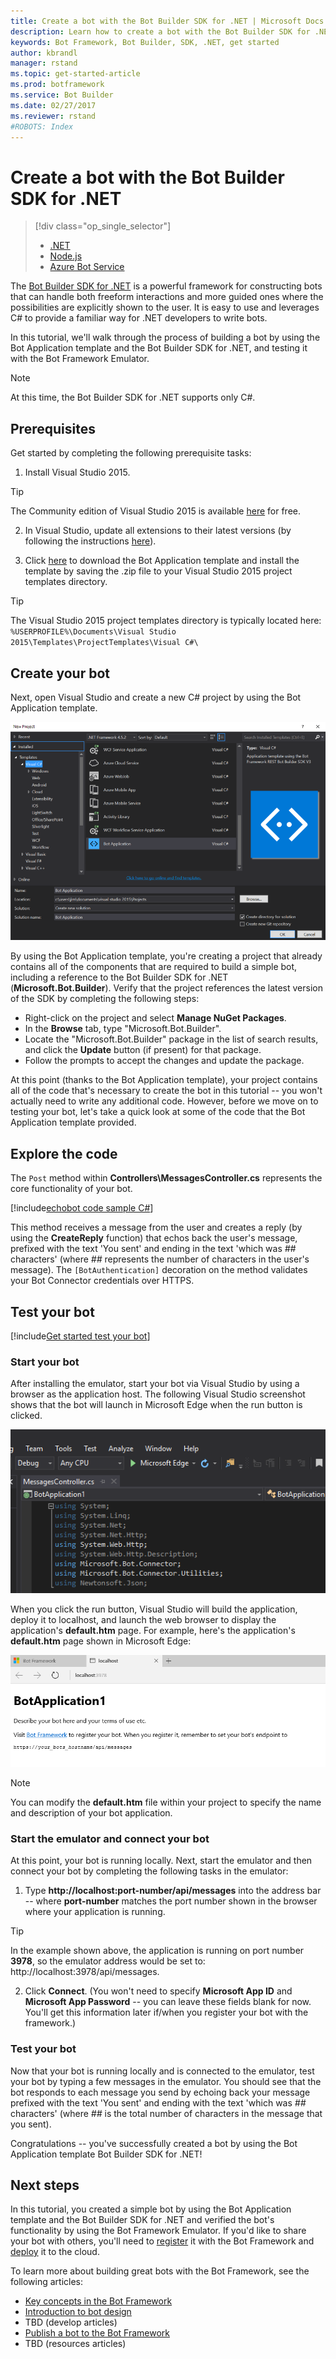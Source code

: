 ```yaml
---
title: Create a bot with the Bot Builder SDK for .NET | Microsoft Docs
description: Learn how to create a bot with the Bot Builder SDK for .NET.
keywords: Bot Framework, Bot Builder, SDK, .NET, get started
author: kbrandl
manager: rstand
ms.topic: get-started-article
ms.prod: botframework
ms.service: Bot Builder
ms.date: 02/27/2017
ms.reviewer: rstand
#ROBOTS: Index
---
```

# Create a bot with the Bot Builder SDK for .NET
> [!div class="op_single_selector"]
> * [.NET](bot-framework-dotnet-getstarted.md)
> * [Node.js](bot-framework-nodejs-getstarted.md)
> * [Azure Bot Service](bot-framework-azure-getstarted.md)
>

The <a href="https://github.com/Microsoft/BotBuilder" target="_blank">Bot Builder SDK for .NET</a> is a powerful 
framework for constructing bots that can handle both freeform interactions and more guided ones where the 
possibilities are explicitly shown to the user. 
It is easy to use and leverages C# to provide a familiar way for .NET developers to write bots.

In this tutorial, we'll walk through the process of building a bot by using 
the Bot Application template and the Bot Builder SDK for .NET, 
and testing it with the Bot Framework Emulator.

> [!NOTE]
> At this time, the Bot Builder SDK for .NET supports only C#.

## Prerequisites

Get started by completing the following prerequisite tasks:

1. Install Visual Studio 2015.  
> [!TIP]
> The Community edition of Visual Studio 2015 is available <a href="https://www.visualstudio.com/downloads/" target="_blank">here</a> for free.

2. In Visual Studio, update all extensions to their latest versions (by following the instructions <a href="https://msdn.microsoft.com/en-us/library/dd997169.aspx" target="_blank">here</a>).

3. Click [here](http://aka.ms/bf-bc-vstemplate) to download the Bot Application template 
and install the template by saving the .zip file to your Visual Studio 2015 project templates directory.  
> [!TIP]
> The Visual Studio 2015 project templates directory is typically located here: 
> `%USERPROFILE%\Documents\Visual Studio 2015\Templates\ProjectTemplates\Visual C#\`

## Create your bot

Next, open Visual Studio and create a new C# project by using the Bot Application template.

![Visual Studio create project](media/connector-getstarted-create-project.png)

By using the Bot Application template, you're creating a project that already contains all of the 
components that are required to build a simple bot, including a reference to 
the Bot Builder SDK for .NET (**Microsoft.Bot.Builder**). Verify that the project 
references the latest version of the SDK by completing the following steps: 

- Right-click on the project and select **Manage NuGet Packages**.
- In the **Browse** tab, type "Microsoft.Bot.Builder".
- Locate the "Microsoft.Bot.Builder" package in the list of search results, and click the **Update** button (if present) for that package. 
- Follow the prompts to accept the changes and update the package.

At this point (thanks to the Bot Application template), 
your project contains all of the code that's necessary to create the bot in this tutorial -- 
you won't actually need to write any additional code. 
However, before we move on to testing your bot, 
let's take a quick look at some of the code that the Bot Application template provided.

## Explore the code

The `Post` method within **Controllers\MessagesController.cs** represents the 
core functionality of your bot. 

[!include[echobot code sample C#](code-snippets/csharp-echobot.md)]

This method receives a message from the user and creates a reply 
(by using the **CreateReply** function) that echos back the user's message, 
prefixed with the text 'You sent' and ending in the text 'which was *##* characters' 
(where *##* represents the number of characters in the user's message). 
The `[BotAuthentication]` decoration on the method validates your Bot Connector credentials over HTTPS. 

## Test your bot

[!include[Get started test your bot](../includes/snippet-getstarted-test-bot.md)]

### Start your bot 

After installing the emulator, start your bot via Visual Studio by using a browser as the application host. 
The following Visual Studio screenshot shows that the bot will launch in Microsoft Edge when the run button is clicked.

![Visual Studio run project](media/connector-getstarted-start-bot-locally.png)

When you click the run button, Visual Studio will build the application, deploy it to localhost, 
and launch the web browser to display the application's **default.htm** page. 
For example, here's the application's **default.htm** page shown in Microsoft Edge: 

![Visual Studio bot running localhost](media/connector-getstarted-bot-running-localhost.png)

> [!NOTE]
> You can modify the **default.htm** file within your project 
> to specify the name and description of your bot application. 

### Start the emulator and connect your bot

At this point, your bot is running locally. 
Next, start the emulator and then connect your bot by completing the following tasks in the emulator:

1. Type **http://localhost:port-number/api/messages** into the address bar -- where **port-number** matches the port number shown in the browser where your application is running.  
> [!TIP]
> In the example shown above, the application is running on port number **3978**, so the emulator address would be set to: http://localhost:3978/api/messages.

2. Click **Connect**. (You won't need to specify **Microsoft App ID** and **Microsoft App Password** -- you can leave these fields blank for now. You'll get this information later if/when you register your bot with the framework.)

### Test your bot

Now that your bot is running locally and is connected to the emulator, test your bot by typing a few messages in the emulator. 
You should see that the bot responds to each message you send by echoing back your message prefixed with the text 'You sent' 
and ending with the text 'which was *##* characters' (where *##* is the total number of characters in the message that you sent). 

Congratulations -- you've successfully created a bot by using the Bot Application template Bot Builder SDK for .NET! 

## Next steps

In this tutorial, you created a simple bot by using the Bot Application template and the Bot Builder SDK for .NET 
and verified the bot's functionality by using the Bot Framework Emulator. 
If you'd like to share your bot with others, you'll need to 
[register](bot-framework-publish-register.md) it with the Bot Framework and 
[deploy](bot-framework-publish-deploy.md) it to the cloud. 

To learn more about building great bots with the Bot Framework, see the following articles: 

- [Key concepts in the Bot Framework](bot-framework-concepts-overview.md)
- [Introduction to bot design](bot-framework-design-overview.md)
- TBD (develop articles)
- [Publish a bot to the Bot Framework](bot-framework-publish-overview.md)
- TBD (resources articles)